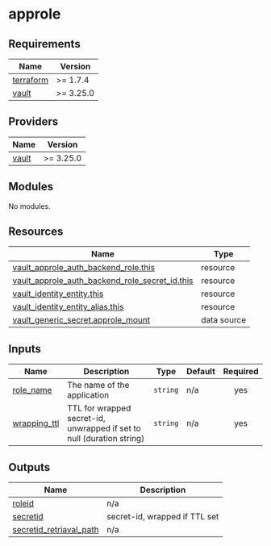 # approle

<!-- BEGIN_TF_DOCS -->
## Requirements

| Name | Version |
|------|---------|
| <a name="requirement_terraform"></a> [terraform](#requirement\_terraform) | >= 1.7.4 |
| <a name="requirement_vault"></a> [vault](#requirement\_vault) | >= 3.25.0 |

## Providers

| Name | Version |
|------|---------|
| <a name="provider_vault"></a> [vault](#provider\_vault) | >= 3.25.0 |

## Modules

No modules.

## Resources

| Name | Type |
|------|------|
| [vault_approle_auth_backend_role.this](https://registry.terraform.io/providers/hashicorp/vault/latest/docs/resources/approle_auth_backend_role) | resource |
| [vault_approle_auth_backend_role_secret_id.this](https://registry.terraform.io/providers/hashicorp/vault/latest/docs/resources/approle_auth_backend_role_secret_id) | resource |
| [vault_identity_entity.this](https://registry.terraform.io/providers/hashicorp/vault/latest/docs/resources/identity_entity) | resource |
| [vault_identity_entity_alias.this](https://registry.terraform.io/providers/hashicorp/vault/latest/docs/resources/identity_entity_alias) | resource |
| [vault_generic_secret.approle_mount](https://registry.terraform.io/providers/hashicorp/vault/latest/docs/data-sources/generic_secret) | data source |

## Inputs

| Name | Description | Type | Default | Required |
|------|-------------|------|---------|:--------:|
| <a name="input_role_name"></a> [role\_name](#input\_role\_name) | The name of the application | `string` | n/a | yes |
| <a name="input_wrapping_ttl"></a> [wrapping\_ttl](#input\_wrapping\_ttl) | TTL for wrapped secret-id, unwrapped if set to null (duration string) | `string` | n/a | yes |

## Outputs

| Name | Description |
|------|-------------|
| <a name="output_roleid"></a> [roleid](#output\_roleid) | n/a |
| <a name="output_secretid"></a> [secretid](#output\_secretid) | secret-id, wrapped if TTL set |
| <a name="output_secretid_retriaval_path"></a> [secretid\_retriaval\_path](#output\_secretid\_retriaval\_path) | n/a |
<!-- END_TF_DOCS -->
